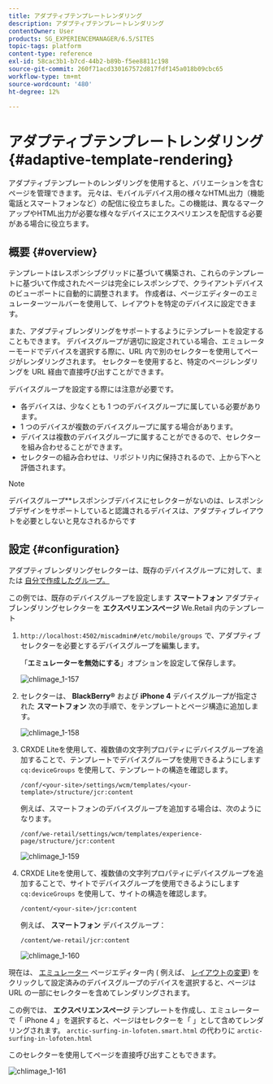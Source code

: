 ```yaml
---
title: アダプティブテンプレートレンダリング
description: アダプティブテンプレートレンダリング
contentOwner: User
products: SG_EXPERIENCEMANAGER/6.5/SITES
topic-tags: platform
content-type: reference
exl-id: 58cac3b1-b7cd-44b2-b89b-f5ee8811c198
source-git-commit: 260f71acd330167572d817fdf145a018b09cbc65
workflow-type: tm+mt
source-wordcount: '480'
ht-degree: 12%

---
```


# アダプティブテンプレートレンダリング{#adaptive-template-rendering}

アダプティブテンプレートのレンダリングを使用すると、バリエーションを含むページを管理できます。 元々は、モバイルデバイス用の様々なHTML出力（機能電話とスマートフォンなど）の配信に役立ちました。この機能は、異なるマークアップやHTML出力が必要な様々なデバイスにエクスペリエンスを配信する必要がある場合に役立ちます。

## 概要 {#overview}

テンプレートはレスポンシブグリッドに基づいて構築され、これらのテンプレートに基づいて作成されたページは完全にレスポンシブで、クライアントデバイスのビューポートに自動的に調整されます。 作成者は、ページエディターのエミュレーターツールバーを使用して、レイアウトを特定のデバイスに設定できます。

また、アダプティブレンダリングをサポートするようにテンプレートを設定することもできます。 デバイスグループが適切に設定されている場合、エミュレーターモードでデバイスを選択する際に、URL 内で別のセレクターを使用してページがレンダリングされます。 セレクターを使用すると、特定のページレンダリングを URL 経由で直接呼び出すことができます。

デバイスグループを設定する際には注意が必要です。

* 各デバイスは、少なくとも 1 つのデバイスグループに属している必要があります。
* 1 つのデバイスが複数のデバイスグループに属する場合があります。
* デバイスは複数のデバイスグループに属することができるので、セレクターを組み合わせることができます。
* セレクターの組み合わせは、リポジトリ内に保持されるので、上から下へと評価されます。

>[!NOTE]
>
>デバイスグループ**レスポンシブデバイスにセレクターがないのは、レスポンシブデザインをサポートしていると認識されるデバイスは、アダプティブレイアウトを必要としないと見なされるからです

## 設定 {#configuration}

アダプティブレンダリングセレクターは、既存のデバイスグループに対して、または [自分で作成したグループ。](/help/sites-developing/mobile.md#device-groups)

この例では、既存のデバイスグループを設定します **スマートフォン** アダプティブレンダリングセレクターを **エクスペリエンスページ** We.Retail 内のテンプレート

1. `http://localhost:4502/miscadmin#/etc/mobile/groups` で、アダプティブセレクターを必要とするデバイスグループを編集します。

   「**エミュレーターを無効にする**」オプションを設定して保存します。

   ![chlimage_1-157](assets/chlimage_1-157.png)

1. セレクターは、 **BlackBerry®** および **iPhone 4** デバイスグループが指定された **スマートフォン** 次の手順で、をテンプレートとページ構造に追加します。

   ![chlimage_1-158](assets/chlimage_1-158.png)

1. CRXDE Liteを使用して、複数値の文字列プロパティにデバイスグループを追加することで、テンプレートでデバイスグループを使用できるようにします `cq:deviceGroups` を使用して、テンプレートの構造を確認します。

   `/conf/<your-site>/settings/wcm/templates/<your-template>/structure/jcr:content`

   例えば、スマートフォンのデバイスグループを追加する場合は、次のようになります。

   `/conf/we-retail/settings/wcm/templates/experience-page/structure/jcr:content`

   ![chlimage_1-159](assets/chlimage_1-159.png)

1. CRXDE Liteを使用して、複数値の文字列プロパティにデバイスグループを追加することで、サイトでデバイスグループを使用できるようにします `cq:deviceGroups` を使用して、サイトの構造を確認します。

   `/content/<your-site>/jcr:content`

   例えば、 **スマートフォン** デバイスグループ：

   `/content/we-retail/jcr:content`

   ![chlimage_1-160](assets/chlimage_1-160.png)

現在は、 [エミュレーター](/help/sites-authoring/responsive-layout.md#layout-definitions-device-emulation-and-breakpoints) ページエディター内 ( 例えば、 [レイアウトの変更](/help/sites-authoring/responsive-layout.md)) をクリックして設定済みのデバイスグループのデバイスを選択すると、ページは URL の一部にセレクターを含めてレンダリングされます。

この例では、 **エクスペリエンスページ** テンプレートを作成し、エミュレーターで「 iPhone 4 」を選択すると、ページはセレクターを「 」として含めてレンダリングされます。 `arctic-surfing-in-lofoten.smart.html` の代わりに `arctic-surfing-in-lofoten.html`

このセレクターを使用してページを直接呼び出すこともできます。

![chlimage_1-161](assets/chlimage_1-161.png)
